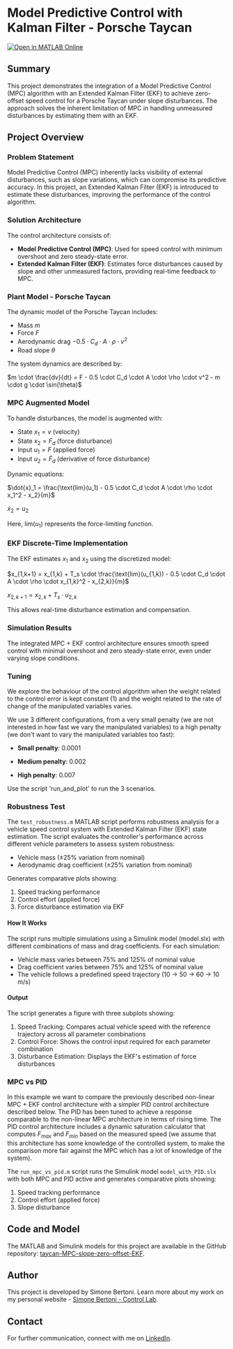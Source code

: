 # Model Predictive Control with Kalman Filter - Porsche Taycan

[![Open in MATLAB Online](https://www.mathworks.com/images/responsive/global/open-in-matlab-online.svg)](https://matlab.mathworks.com/open/github/v1?repo=simorxb/taycan-MPC-slope-zero-offset-EKF)

## Summary
This project demonstrates the integration of a Model Predictive Control (MPC) algorithm with an Extended Kalman Filter (EKF) to achieve zero-offset speed control for a Porsche Taycan under slope disturbances. The approach solves the inherent limitation of MPC in handling unmeasured disturbances by estimating them with an EKF.

## Project Overview
### Problem Statement
Model Predictive Control (MPC) inherently lacks visibility of external disturbances, such as slope variations, which can compromise its predictive accuracy. In this project, an Extended Kalman Filter (EKF) is introduced to estimate these disturbances, improving the performance of the control algorithm.

### Solution Architecture
The control architecture consists of:
- **Model Predictive Control (MPC)**: Used for speed control with minimum overshoot and zero steady-state error.
- **Extended Kalman Filter (EKF)**: Estimates force disturbances caused by slope and other unmeasured factors, providing real-time feedback to MPC.

### Plant Model - Porsche Taycan
The dynamic model of the Porsche Taycan includes:
- Mass $m$
- Force $F$
- Aerodynamic drag $-0.5 \cdot C_d \cdot A \cdot \rho \cdot v^2$
- Road slope $\theta$

The system dynamics are described by:

$m \cdot \frac{dv}{dt} = F - 0.5 \cdot C_d \cdot A \cdot \rho \cdot v^2 - m \cdot g \cdot \sin(\theta)$

### MPC Augmented Model
To handle disturbances, the model is augmented with:
- State $x_1 = v$ (velocity)
- State $x_2 = F_d$ (force disturbance)
- Input $u_1 = F$ (applied force)
- Input $u_2 = \dot{F}_d$ (derivative of force disturbance)

Dynamic equations:

$\dot{x}_1 = \frac{\text{lim}(u_1) - 0.5 \cdot C_d \cdot A \cdot \rho \cdot x_1^2 - x_2}{m}$

$\dot{x}_2 = u_2$

Here, $\text{lim}(u_1)$ represents the force-limiting function.

### EKF Discrete-Time Implementation
The EKF estimates $x_1$ and $x_2$ using the discretized model:

$x_{1,k+1} = x_{1,k} + T_s \cdot \frac{\text{lim}(u_{1,k}) - 0.5 \cdot C_d \cdot A \cdot \rho \cdot x_{1,k}^2 - x_{2,k}}{m}$

$x_{2,k+1} = x_{2,k} + T_s \cdot u_{2,k}$

This allows real-time disturbance estimation and compensation.

### Simulation Results
The integrated MPC + EKF control architecture ensures smooth speed control with minimal overshoot and zero steady-state error, even under varying slope conditions.

### Tuning
We explore the behaviour of the control algorithm when the weight related to the control error is kept constant (1) and the weight related to the rate of change of the manipulated variables varies.

We use 3 different configurations, from a very small penalty (we are not interested in how fast we vary the manipulated variables) to a high penalty (we don't want to vary the manipulated variables too fast):

- **Small penalty**: 0.0001

- **Medium penalty**: 0.002

- **High penalty**: 0.007

Use the script 'run_and_plot' to run the 3 scenarios.

### Robustness Test

The ```test_robustness.m``` MATLAB script performs robustness analysis for a vehicle speed control system with Extended Kalman Filter (EKF) state estimation. The script evaluates the controller's performance across different vehicle parameters to assess system robustness:

- Vehicle mass (±25% variation from nominal)
- Aerodynamic drag coefficient (±25% variation from nominal)

Generates comparative plots showing:
1. Speed tracking performance
2. Control effort (applied force)
3. Force disturbance estimation via EKF

#### How It Works
The script runs multiple simulations using a Simulink model (model.slx) with different combinations of mass and drag coefficients. For each simulation:

- Vehicle mass varies between 75% and 125% of nominal value
- Drag coefficient varies between 75% and 125% of nominal value
- The vehicle follows a predefined speed trajectory (10 → 50 → 60 → 10 m/s)

#### Output

The script generates a figure with three subplots showing:

1. Speed Tracking: Compares actual vehicle speed with the reference trajectory across all parameter combinations
2. Control Force: Shows the control input required for each parameter combination
3. Disturbance Estimation: Displays the EKF's estimation of force disturbances

### MPC vs PID

In this example we want to compare the previously described non-linear MPC + EKF control architecture with a simpler PID control architecture described below.
The PID has been tuned to achieve a response comparable to the non-linear MPC architecture in terms of rising time.
The PID control architecture includes a dynamic saturation calculator that computes $F_{max}$ and $F_{min}$ based on the measured speed (we assume that this architecture has some knowledge of the controlled system, to make the comparison more fair against the MPC which has a lot of knowledge of the system).

The ```run_mpc_vs_pid.m``` script runs the Simulink model ```model_with_PID.slx``` with both MPC and PID active and generates comparative plots showing:
1. Speed tracking performance
2. Control effort (applied force)
3. Slope disturbance

## Code and Model
The MATLAB and Simulink models for this project are available in the GitHub repository: [taycan-MPC-slope-zero-offset-EKF](https://github.com/simorxb/taycan-MPC-slope-zero-offset-EKF).

## Author
This project is developed by Simone Bertoni. Learn more about my work on my personal website - [Simone Bertoni - Control Lab](https://simonebertonilab.com/).

## Contact
For further communication, connect with me on [LinkedIn](https://www.linkedin.com/in/simone-bertoni-control-eng/).

